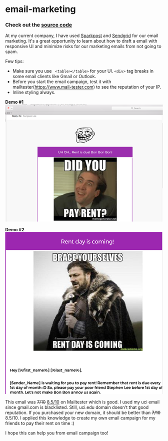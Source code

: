 # email-marketing
### Check out the [source code](pay-rent.html)
At my current company, I have used [Sparkpost](https://app.sparkpost.com/) and [Sendgrid](https://sendgrid.com/) for our email marketing.
It's a great opportunity to learn about how to draft a email with responsive UI and minimize risks for our marketing emails from
not going to spam.

Few tips:
* Make sure you use ``` <table></table>``` for your UI. ```<div>``` tag breaks in some email clients like Gmail or Outlook.
* Before you start the email campaign, test it with mailtester(https://www.mail-tester.com) to see the reputation of your IP.
* Inline styling always.

**Demo #1**
![alt text](demo.png "demo")

**Demo #2**
![alt text](demo2.png "demo2")

This email was ~~7/10~~ [8.5/10](https://www.mail-tester.com/web-g6ipn) on Mailtester which is good. I used my uci email since gmail.com is blacklisted. Still, uci.edu domain doesn't that good reputation.
If you purchased your new domain, it should be better than ~~7/10~~ 8.5/10.
I applied this knowledge to create my own email campaign for my friends to pay their rent on time :)

I hope this can help you from email campaign too!
